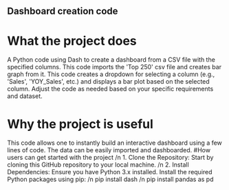 ## Dashboard creation code
# What the project does
A Python code using Dash to create a dashboard from a CSV file with the specified columns. This code imports the 'Top 250' csv file and creates bar graph from it. This code creates a dropdown for selecting a column (e.g., 'Sales', 'YOY_Sales', etc.) and displays a bar plot based on the selected column. Adjust the code as needed based on your specific requirements and dataset.
# Why the project is useful
This code allows one to instantly build an interactive dashboard using a few lines of code. The data can be easily imported and dashboarded.
#How users can get started with the project /n
	1. Clone the Repository: Start by cloning this GitHub repository to your local machine. /n
	2. Install Dependencies: Ensure you have Python 3.x installed. Install the required Python packages using pip: /n
pip install dash /n
pip install pandas as pd
